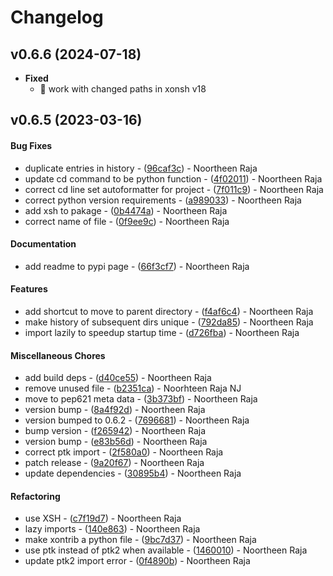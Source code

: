 # Changelog

<!--next-version-placeholder-->

## v0.6.6 (2024-07-18)
  - __Fixed__
    + 🐞 work with changed paths in xonsh v18

## v0.6.5 (2023-03-16)

#### Bug Fixes
- duplicate entries in history - ([96caf3c](https://github.com/jnoortheen/xontrib-hist-navigator/commit/96caf3c3129bbad6488ab3819450aa829f0e9df2)) - Noortheen Raja
- update cd command to be python function - ([4f02011](https://github.com/jnoortheen/xontrib-hist-navigator/commit/4f02011ca122d5db81c4764ff5bf62fc8f96f220)) - Noortheen Raja
- correct cd line set autoformatter for project - ([7f011c9](https://github.com/jnoortheen/xontrib-hist-navigator/commit/7f011c955e8c87b3721fb3aa39532efc64463dfe)) - Noortheen Raja
- correct python version requirements - ([a989033](https://github.com/jnoortheen/xontrib-hist-navigator/commit/a9890336515faf1829f79e34577e8b4acc19533f)) - Noortheen Raja
- add xsh to pakage - ([0b4474a](https://github.com/jnoortheen/xontrib-hist-navigator/commit/0b4474a7fe3b0c76c9faa83a65ceaa816b2a43e9)) - Noortheen Raja
- correct name of file - ([0f9ee9c](https://github.com/jnoortheen/xontrib-hist-navigator/commit/0f9ee9ccf4029b3fd0c4c59bc666d11ed0241301)) - Noortheen Raja
#### Documentation
- add readme to pypi page - ([66f3cf7](https://github.com/jnoortheen/xontrib-hist-navigator/commit/66f3cf7b12648772e1e2c3cc56826cf9bd13e68a)) - Noortheen Raja
#### Features
- add shortcut to move to parent directory - ([f4af6c4](https://github.com/jnoortheen/xontrib-hist-navigator/commit/f4af6c4483647d015df74a9686d91fad68eb89f9)) - Noortheen Raja
- make history of subsequent dirs unique - ([792da85](https://github.com/jnoortheen/xontrib-hist-navigator/commit/792da85b01c479b8e7129863a9964368f9b0ceac)) - Noortheen Raja
- import lazily to speedup startup time - ([d726fba](https://github.com/jnoortheen/xontrib-hist-navigator/commit/d726fbaa06a7ac9af33777d694a501532d13b7c7)) - Noortheen Raja
#### Miscellaneous Chores
- add build deps - ([d40ce55](https://github.com/jnoortheen/xontrib-hist-navigator/commit/d40ce55298b323f00c726fd6d7e430fc43bea385)) - Noortheen Raja
- remove unused file - ([b2351ca](https://github.com/jnoortheen/xontrib-hist-navigator/commit/b2351ca851e6de8a7c717ef47944c53440b04e1c)) - Noorhteen Raja NJ
- move to pep621 meta data - ([3b373bf](https://github.com/jnoortheen/xontrib-hist-navigator/commit/3b373bff353558e9da8c1ab9c162fa1034719d28)) - Noortheen Raja
- version bump - ([8a4f92d](https://github.com/jnoortheen/xontrib-hist-navigator/commit/8a4f92d46d296f61b6a59ac8d2d3c921714c16f6)) - Noortheen Raja
- version bumped to 0.6.2 - ([7696681](https://github.com/jnoortheen/xontrib-hist-navigator/commit/76966816404f870e500d341059d428c069047a78)) - Noortheen Raja
- bump version - ([f265942](https://github.com/jnoortheen/xontrib-hist-navigator/commit/f265942e323d6024394bdd735abff5cfb72dabcc)) - Noortheen Raja
- version bump - ([e83b56d](https://github.com/jnoortheen/xontrib-hist-navigator/commit/e83b56de4bc020078c4b8c71f5ffac2a90deb8f9)) - Noortheen Raja
- correct ptk import - ([2f580a0](https://github.com/jnoortheen/xontrib-hist-navigator/commit/2f580a0433fff25f025b2029da65f79f4d15fee1)) - Noortheen Raja
- patch release - ([9a20f67](https://github.com/jnoortheen/xontrib-hist-navigator/commit/9a20f67128219e25ae453373b0bdf52ffeb47a76)) - Noortheen Raja
- update dependencies - ([30895b4](https://github.com/jnoortheen/xontrib-hist-navigator/commit/30895b440df8108a6925a8a85f184f4d955f2121)) - Noortheen Raja
#### Refactoring
- use XSH - ([c7f19d7](https://github.com/jnoortheen/xontrib-hist-navigator/commit/c7f19d71df82805fae7e0fd65b214ae70eb50e79)) - Noortheen Raja
- lazy imports - ([140e863](https://github.com/jnoortheen/xontrib-hist-navigator/commit/140e8637a41b81d88fb1c77cc6ec0c6d6752251c)) - Noortheen Raja
- make xontrib a python file - ([9bc7d37](https://github.com/jnoortheen/xontrib-hist-navigator/commit/9bc7d37afe0646fdf60d2921689c790d2bb8f439)) - Noortheen Raja
- use ptk instead of ptk2 when available - ([1460010](https://github.com/jnoortheen/xontrib-hist-navigator/commit/1460010d3051af932b99c2bf52221fb9620c64c0)) - Noortheen Raja
- update ptk2 import error - ([0f4890b](https://github.com/jnoortheen/xontrib-hist-navigator/commit/0f4890bc41a5004807aa52eb4b2c26aad3e97c8c)) - Noortheen Raja

